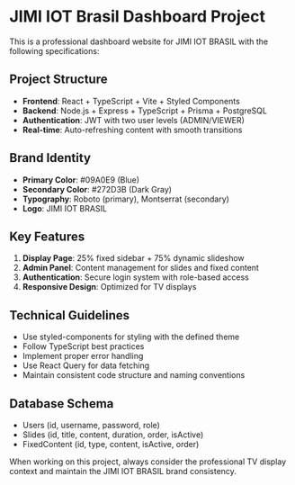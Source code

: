 <!-- Use this file to provide workspace-specific custom instructions to Copilot. For more details, visit https://code.visualstudio.com/docs/copilot/copilot-customization#_use-a-githubcopilotinstructionsmd-file -->

# JIMI IOT Brasil Dashboard Project

This is a professional dashboard website for JIMI IOT BRASIL with the following specifications:

## Project Structure
- **Frontend**: React + TypeScript + Vite + Styled Components
- **Backend**: Node.js + Express + TypeScript + Prisma + PostgreSQL
- **Authentication**: JWT with two user levels (ADMIN/VIEWER)
- **Real-time**: Auto-refreshing content with smooth transitions

## Brand Identity
- **Primary Color**: #09A0E9 (Blue)
- **Secondary Color**: #272D3B (Dark Gray)
- **Typography**: Roboto (primary), Montserrat (secondary)
- **Logo**: JIMI IOT BRASIL

## Key Features
1. **Display Page**: 25% fixed sidebar + 75% dynamic slideshow
2. **Admin Panel**: Content management for slides and fixed content
3. **Authentication**: Secure login system with role-based access
4. **Responsive Design**: Optimized for TV displays

## Technical Guidelines
- Use styled-components for styling with the defined theme
- Follow TypeScript best practices
- Implement proper error handling
- Use React Query for data fetching
- Maintain consistent code structure and naming conventions

## Database Schema
- Users (id, username, password, role)
- Slides (id, title, content, duration, order, isActive)
- FixedContent (id, type, content, isActive, order)

When working on this project, always consider the professional TV display context and maintain the JIMI IOT BRASIL brand consistency.
